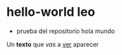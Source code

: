 # hello-world leo
+ prueba del repositorio hola mundo

<html>
<head>
     <title>Título</title>
</head>
<body>
     <!-- Un comentario -->
     <p>Un <strong>texto</strong> que <em>vas</em> a <u>ver</u> aparecer</p>
</body>
</html>
